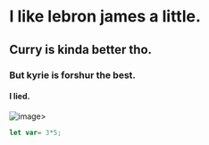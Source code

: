 # I like lebron james a little.
## Curry is kinda better tho.
### But kyrie is forshur the best.
#### I lied.
![image](https://github.com/user-attachments/assets/fe675d8b-d188-41c1-ae72-e452f06a6043)>
```javascript
let var= 3*5;
```
